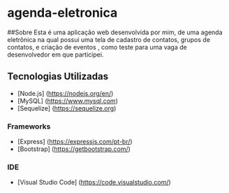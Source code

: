 # agenda-eletronica

##Sobre
Esta é uma aplicação web desenvolvida por mim, de uma agenda eletrônica na qual possui uma tela de cadastro de contatos, 
grupos de contatos, e criação de eventos , como teste para uma vaga de desenvolvedor em que participei.

## Tecnologias Utilizadas
* [Node.js] (https://nodejs.org/en/)
* [MySQL] (https://www.mysql.com)
* [Sequelize] (https://sequelize.org)

### Frameworks
* [Express] (https://expressjs.com/pt-br/)
* [Bootstrap] (https://getbootstrap.com/)

### IDE
* [Visual Studio Code] (https://code.visualstudio.com/)

